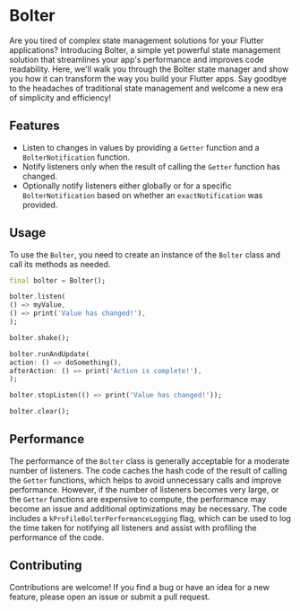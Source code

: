 # Bolter
Are you tired of complex state management solutions for your Flutter applications? Introducing Bolter, a simple yet powerful state management solution that streamlines your app's performance and improves code readability. Here, we'll walk you through the Bolter state manager and show you how it can transform the way you build your Flutter apps. Say goodbye to the headaches of traditional state management and welcome a new era of simplicity and efficiency!

## Features

- Listen to changes in values by providing a `Getter` function and a `BolterNotification` function.
- Notify listeners only when the result of calling the `Getter` function has changed.
- Optionally notify listeners either globally or for a specific `BolterNotification` based on whether an `exactNotification` was provided.
## Usage

To use the `Bolter`, you need to create an instance of the `Bolter` class and call its methods as needed.
```dart
final bolter = Bolter();

bolter.listen(
() => myValue,
() => print('Value has changed!'),
);

bolter.shake();

bolter.runAndUpdate(
action: () => doSomething(),
afterAction: () => print('Action is complete!'),
);

bolter.stopListen(() => print('Value has changed!'));

bolter.clear();
```

## Performance

The performance of the `Bolter` class is generally acceptable for a moderate number of listeners. The code caches the hash code of the result of calling the `Getter` functions, which helps to avoid unnecessary calls and improve performance. However, if the number of listeners becomes very large, or the `Getter` functions are expensive to compute, the performance may become an issue and additional optimizations may be necessary. The code includes a `kProfileBolterPerformanceLogging` flag, which can be used to log the time taken for notifying all listeners and assist with profiling the performance of the code.

## Contributing

Contributions are welcome! If you find a bug or have an idea for a new feature, please open an issue or submit a pull request.
